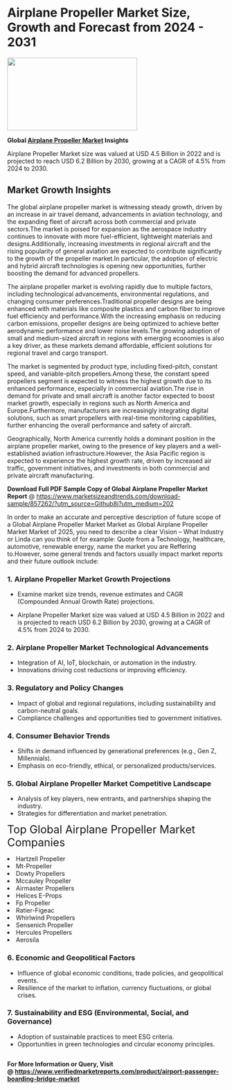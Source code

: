 <H1>Airplane Propeller Market Size, Growth and Forecast from 2024 - 2031</H1><img class="aligncenter size-medium wp-image-584254" src="https://thirdeyenews.in/wp-content/uploads/2024/09/Global-Market-Research-300x168.jpeg" alt="" width="300" height="168" /><p><strong>Global&nbsp;<a href="https://www.marketsizeandtrends.com/download-sample/857262/?utm_source=Github8j?utm_medium=202">Airplane Propeller Market</a> Insights</strong></p><p>Airplane Propeller Market size was valued at USD 4.5 Billion in 2022 and is projected to reach USD 6.2 Billion by 2030, growing at a CAGR of 4.5% from 2024 to 2030.</p><p><h2>Market Growth Insights</h2> <p>The global airplane propeller market is witnessing steady growth, driven by an increase in air travel demand, advancements in aviation technology, and the expanding fleet of aircraft across both commercial and private sectors.The market is poised for expansion as the aerospace industry continues to innovate with more fuel-efficient, lightweight materials and designs.Additionally, increasing investments in regional aircraft and the rising popularity of general aviation are expected to contribute significantly to the growth of the propeller market.In particular, the adoption of electric and hybrid aircraft technologies is opening new opportunities, further boosting the demand for advanced propellers.</p> <p>The airplane propeller market is evolving rapidly due to multiple factors, including technological advancements, environmental regulations, and changing consumer preferences.Traditional propeller designs are being enhanced with materials like composite plastics and carbon fiber to improve fuel efficiency and performance.With the increasing emphasis on reducing carbon emissions, propeller designs are being optimized to achieve better aerodynamic performance and lower noise levels.The growing adoption of small and medium-sized aircraft in regions with emerging economies is also a key driver, as these markets demand affordable, efficient solutions for regional travel and cargo transport.</p> <p>The market is segmented by product type, including fixed-pitch, constant speed, and variable-pitch propellers.Among these, the constant speed propellers segment is expected to witness the highest growth due to its enhanced performance, especially in commercial aviation.The rise in demand for private and small aircraft is another factor expected to boost market growth, especially in regions such as North America and Europe.Furthermore, manufacturers are increasingly integrating digital solutions, such as smart propellers with real-time monitoring capabilities, further enhancing the overall performance and safety of aircraft.</p> <p>Geographically, North America currently holds a dominant position in the airplane propeller market, owing to the presence of key players and a well-established aviation infrastructure.However, the Asia Pacific region is expected to experience the highest growth rate, driven by increased air traffic, government initiatives, and investments in both commercial and private aircraft manufacturing.</p> <p><span class=""><strong>Download Full PDF Sample Copy of Global Airplane Propeller Market Report</strong> @ <a href="https://www.marketsizeandtrends.com/download-sample/857262/?utm_source=Github8j?utm_medium=202" target="_blank">https://www.marketsizeandtrends.com/download-sample/857262/?utm_source=Github8j?utm_medium=202</a></span></p><p>In order to make an accurate and perceptive description of future scope of a Global&nbsp;Airplane Propeller Market Market as Global&nbsp;Airplane Propeller Market Market of 2025, you need to describe a clear Vision &ndash; What Industry or Linda can you think of for example: Quote from a Technology, healthcare, automotive, renewable energy, name the market you are Reffering to.However, some general trends and factors usually impact market reports and their future outlook include:</p><h3>1.&nbsp;<strong>Airplane Propeller Market Growth Projections</strong></h3><ul><li>Examine market size trends, revenue estimates and CAGR (Compounded Annual Growth Rate) projections.</li><li><p>Airplane Propeller Market size was valued at USD 4.5 Billion in 2022 and is projected to reach USD 6.2 Billion by 2030, growing at a CAGR of 4.5% from 2024 to 2030.</p></li></ul><h3>2.&nbsp;<strong>Airplane Propeller Market Technological Advancements</strong></h3><ul><li>Integration of AI, IoT, blockchain, or automation in the industry.</li><li>Innovations driving cost reductions or improving efficiency.</li></ul><h3>3.&nbsp;<strong>Regulatory and Policy Changes</strong></h3><ul><li>Impact of global and regional regulations, including sustainability and carbon-neutral goals.</li><li>Compliance challenges and opportunities tied to government initiatives.</li></ul><h3>4.&nbsp;<strong>Consumer Behavior Trends</strong></h3><ul><li>Shifts in demand influenced by generational preferences (e.g., Gen Z, Millennials).</li><li>Emphasis on eco-friendly, ethical, or personalized products/services.</li></ul><h3>5.&nbsp;<strong>Global Airplane Propeller Market Competitive Landscape</strong></h3><ul><li>Analysis of key players, new entrants, and partnerships shaping the industry.</li><li>Strategies for differentiation and market penetration.</li></ul><p data-pm-slice="1 1 []"><span style="color: inherit; font-family: inherit; font-size: 25px;">Top Global Airplane Propeller Market Companies</span></p><div class="" data-test-id=""><p><li>Hartzell Propeller</li><li> Mt-Propeller</li><li> Dowty Propellers</li><li> Mccauley Propeller</li><li> Airmaster Propellers</li><li> Helices E-Props</li><li> Fp Propeller</li><li> Ratier-Figeac</li><li> Whirlwind Propellers</li><li> Sensenich Propeller</li><li> Hercules Propellers</li><li> Aerosila</li></p></div><h3>6.&nbsp;<strong>Economic and Geopolitical Factors</strong></h3><ul><li>Influence of global economic conditions, trade policies, and geopolitical events.</li><li>Resilience of the market to inflation, currency fluctuations, or global crises.</li></ul><h3>7.&nbsp;<strong>Sustainability and ESG (Environmental, Social, and Governance)</strong></h3><ul><li>Adoption of sustainable practices to meet ESG criteria.</li><li>Opportunities in green technologies and circular economy principles.</li></ul><h2><strong style="font-size: 14px;">For More Information or Query, Visit @&nbsp;</strong><a style="background-color: #ffffff; font-size: 14px;" href="https://www.marketsizeandtrends.com/report/airplane-propeller-market/" target="_blank">https://www.verifiedmarketreports.com/product/airport-passenger-boarding-bridge-market</a></h2>
